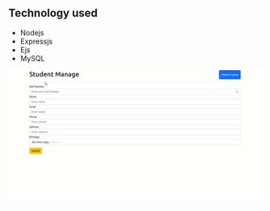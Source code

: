 ## Technology used

- Nodejs
- Expressjs
- Ejs
- MySQL

![](https://github.com/shuklaritvik06/Databases/blob/main/Student%20Management%20(CRUD)/assets/CRUD.gif)
